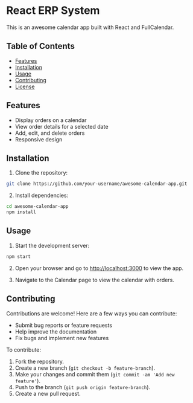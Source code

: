 # React ERP System

This is an awesome calendar app built with React and FullCalendar.

## Table of Contents

- [Features](#features)
- [Installation](#installation)
- [Usage](#usage)
- [Contributing](#contributing)
- [License](#license)

## Features

- Display orders on a calendar
- View order details for a selected date
- Add, edit, and delete orders
- Responsive design

## Installation

1. Clone the repository:

```bash
git clone https://github.com/your-username/awesome-calendar-app.git
```

2. Install dependencies:

```bash
cd awesome-calendar-app
npm install
```

## Usage

1. Start the development server:

```bash
npm start
```

2. Open your browser and go to [http://localhost:3000](http://localhost:3000) to view the app.

3. Navigate to the Calendar page to view the calendar with orders.

## Contributing

Contributions are welcome! Here are a few ways you can contribute:

- Submit bug reports or feature requests
- Help improve the documentation
- Fix bugs and implement new features

To contribute:

1. Fork the repository.
2. Create a new branch (`git checkout -b feature-branch`).
3. Make your changes and commit them (`git commit -am 'Add new feature'`).
4. Push to the branch (`git push origin feature-branch`).
5. Create a new pull request.